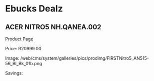 
# Ebucks Dealz
## ACER NITRO5 NH.QANEA.002
[Product Page](https://www.ebucks.com/web/shop/productSelected.do?prodId=1215965305&catId=714946558)

Price: R20999.00

Image: /web/cms/system/galleries/pics/prodimg/FIRSTNitro5_AN515-56_Bl_Bk_01b.png

Savings: 


	